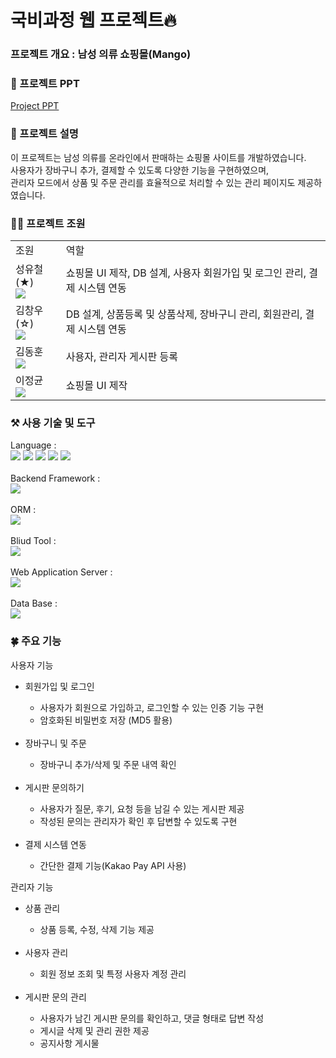 # 국비과정 웹 프로젝트🔥

### 프로젝트 개요 : 남성 의류 쇼핑몰(Mango)
### 📌 프로젝트 PPT 
[Project PPT](https://github.com/user-attachments/files/17810575/Project.pdf)
<br>

### 📄 프로젝트 설명
이 프로젝트는 남성 의류를 온라인에서 판매하는 쇼핑몰 사이트를 개발하였습니다. <br>
사용자가 장바구니 추가, 결제할 수 있도록 다양한 기능을 구현하였으며, <br>
관리자 모드에서 상품 및 주문 관리를 효율적으로 처리할 수 있는 관리 페이지도 제공하였습니다.

### 🧑‍💻 프로젝트 조원
<table>
  <tr><td>조원</td><td>역할</td></tr>
  <tr><td>성유철(★)<br><a href="https://github.com/Yu-Cheol"><img src="https://img.shields.io/badge/GitHub-181717.svg?style=flat&logo=github&logoColor=white" /></a></td><td>쇼핑몰 UI 제작, DB 설계, 사용자 회원가입 및 로그인 관리, 결제 시스템 연동</td></tr>
  <tr><td>김창우(☆)<br><a href="https://github.com/Changwoo3132"><img src="https://img.shields.io/badge/GitHub-181717.svg?style=flat&logo=github&logoColor=white" /></a></td><td>DB 설계, 상품등록 및 상품삭제, 장바구니 관리, 회원관리, 결제 시스템 연동 </td></tr>
  <tr><td>김동훈<br><a href="https://github.com/donghoon3417"><img src="https://img.shields.io/badge/GitHub-181717.svg?style=flat&logo=github&logoColor=white" /></a></td><td>사용자, 관리자 게시판 등록</td></tr>
  <tr><td>이정균<br><a href="https://github.com/leejungKy"><img src="https://img.shields.io/badge/GitHub-181717.svg?style=flat&logo=github&logoColor=white" /></a></td><td>쇼핑몰 UI 제작</td></tr>
</table>

### ⚒️ 사용 기술 및 도구
Language : <br>
<img src="https://img.shields.io/badge/JAVA-007396?style=flat&logo=OpenJDK&logoColor=white"/>
<img src="https://img.shields.io/badge/HTML5-E34F26.svg?style=flat&logo=html5&logoColor=white"/>
<img src="https://img.shields.io/badge/CSS3-1572B6.svg?style=flat&logo=css3&logoColor=white" />
<img src="https://img.shields.io/badge/JavaScript-F7DF1E.svg?style=flat&logo=javascript&logoColor=20232a" />
<img src="https://img.shields.io/badge/JQuery-0769AD.svg?style=flat&logo=jquery&logoColor=white" />
<br><br>
Backend Framework : <br>
<img src="https://img.shields.io/badge/SpringBoot-6DB33F.svg?style=flat&logo=springboot&logoColor=white" />
<br><br>
ORM : <br>
<img src="https://img.shields.io/badge/MyBatis-DD0700.svg?style=flat&logo=mybatis&logoColor=white" />
<br><br>
Bliud Tool : <br>
<img src="https://img.shields.io/badge/Maven-C71A36.svg?style=flat&logo=apachemaven&logoColor=white" />
<br><br>
Web Application Server : <br>
<img src="https://img.shields.io/badge/ApacheTomcat-F8DC75?style=flat&logo=apachetomcat&logoColor=black" />
<br><br>
Data Base : <br>
<img src="https://img.shields.io/badge/Oracle-F80000?style=flat&logo=oracle&logoColor=white" />

### 🍀 주요 기능
<div>
  사용자 기능
    <ul>
      <li>회원가입 및 로그인</li>
      <ul>
        <li>사용자가 회원으로 가입하고, 로그인할 수 있는 인증 기능 구현</li>
        <li>암호화된 비밀번호 저장 (MD5 활용)</li>
      </ul>&nbsp
      <li>장바구니 및 주문</li>
      <ul>
        <li>장바구니 추가/삭제 및 주문 내역 확인</li>
      </ul>&nbsp
      <li>게시판 문의하기</li>
      <ul>
        <li>사용자가 질문, 후기, 요청 등을 남길 수 있는 게시판 제공</li>
        <li>작성된 문의는 관리자가 확인 후 답변할 수 있도록 구현</li>
      </ul>&nbsp
      <li>결제 시스템 연동</li>
      <ul>
        <li>간단한 결제 기능(Kakao Pay API 사용)</li>
      </ul>
    </ul>
  관리자 기능
    <ul>
      <li>상품 관리</li>
      <ul>
        <li>상품 등록, 수정, 삭제 기능 제공</li>
      </ul>&nbsp
      <li>사용자 관리</li>
      <ul>
        <li>회원 정보 조회 및 특정 사용자 계정 관리</li>
      </ul>&nbsp
      <li>게시판 문의 관리</li>
      <ul>
        <li>사용자가 남긴 게시판 문의를 확인하고, 댓글 형태로 답변 작성</li>
        <li>게시글 삭제 및 관리 권한 제공</li>
        <li>공지사항 게시물</li>
      </ul>
    </ul>
</div>
